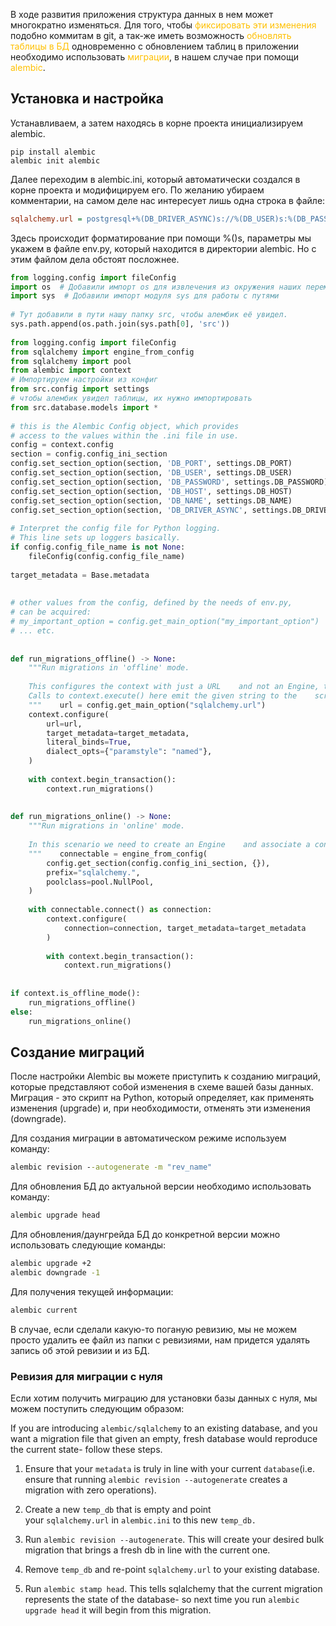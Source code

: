 В ходе развития приложения структура данных в нем может многократно изменяться. Для того, чтобы <span style="color:#ffc000">фиксировать</span> <span style="color:#ffc000">эти</span> <span style="color:#ffc000">изменения</span> подобно коммитам в git, а так-же иметь возможность <span style="color:#ffc000">обновлять</span> <span style="color:#ffc000">таблицы</span> <span style="color:#ffc000">в БД</span> одновременно с обновлением таблиц в приложении необходимо использовать <span style="color:#ffc000">миграции</span>, в нашем случае при помощи <span style="color:#ffc000">alembic</span>.

## Установка и настройка
Устанавливаем, а затем находясь в корне проекта инициализируем alembic.
``` shell
pip install alembic
alembic init alembic
```

Далее переходим в alembic.ini, который автоматически создался в корне проекта и модифицируем его. По желанию убираем комментарии, на самом деле нас интересует лишь одна строка в файле:
``` ini
sqlalchemy.url = postgresql+%(DB_DRIVER_ASYNC)s://%(DB_USER)s:%(DB_PASSWORD)s@%(DB_HOST)s:%(DB_PORT)s/%(DB_NAME)s
```

Здесь происходит форматирование при помощи %()s, параметры мы укажем в файле env.py, который находится в директории alembic. Но с этим файлом дела обстоят посложнее.

``` python
from logging.config import fileConfig  
import os  # Добавили импорт os для извлечения из окружения наших переменных  
import sys  # Добавили импорт модуля sys для работы с путями  
  
# Тут добавили в пути нашу папку src, чтобы алембик её увидел.  
sys.path.append(os.path.join(sys.path[0], 'src'))  
  
from logging.config import fileConfig  
from sqlalchemy import engine_from_config  
from sqlalchemy import pool  
from alembic import context  
# Импортируем настройки из конфиг
from src.config import settings  
# чтобы алембик увидел таблицы, их нужно импортировать  
from src.database.models import *  
  
# this is the Alembic Config object, which provides  
# access to the values within the .ini file in use.  
config = context.config  
section = config.config_ini_section  
config.set_section_option(section, 'DB_PORT', settings.DB_PORT)  
config.set_section_option(section, 'DB_USER', settings.DB_USER)  
config.set_section_option(section, 'DB_PASSWORD', settings.DB_PASSWORD)  
config.set_section_option(section, 'DB_HOST', settings.DB_HOST)  
config.set_section_option(section, 'DB_NAME', settings.DB_NAME)  
config.set_section_option(section, 'DB_DRIVER_ASYNC', settings.DB_DRIVER_SYNC)  
  
# Interpret the config file for Python logging.  
# This line sets up loggers basically.  
if config.config_file_name is not None:  
    fileConfig(config.config_file_name)  
  
target_metadata = Base.metadata  
  
  
# other values from the config, defined by the needs of env.py,  
# can be acquired:  
# my_important_option = config.get_main_option("my_important_option")  
# ... etc.  
  
  
def run_migrations_offline() -> None:  
    """Run migrations in 'offline' mode.  
  
    This configures the context with just a URL    and not an Engine, though an Engine is acceptable    here as well.  By skipping the Engine creation    we don't even need a DBAPI to be available.  
    Calls to context.execute() here emit the given string to the    script output.  
    """    url = config.get_main_option("sqlalchemy.url")  
    context.configure(  
        url=url,  
        target_metadata=target_metadata,  
        literal_binds=True,  
        dialect_opts={"paramstyle": "named"},  
    )  
  
    with context.begin_transaction():  
        context.run_migrations()  
  
  
def run_migrations_online() -> None:  
    """Run migrations in 'online' mode.  
  
    In this scenario we need to create an Engine    and associate a connection with the context.  
    """    connectable = engine_from_config(  
        config.get_section(config.config_ini_section, {}),  
        prefix="sqlalchemy.",  
        poolclass=pool.NullPool,  
    )  
  
    with connectable.connect() as connection:  
        context.configure(  
            connection=connection, target_metadata=target_metadata  
        )  
  
        with context.begin_transaction():  
            context.run_migrations()  
  
  
if context.is_offline_mode():  
    run_migrations_offline()  
else:  
    run_migrations_online()
```

## Создание миграций
После настройки Alembic вы можете приступить к созданию миграций, которые представляют собой изменения в схеме вашей базы данных. Миграция - это скрипт на Python, который определяет, как применять изменения (upgrade) и, при необходимости, отменять эти изменения (downgrade).

Для создания миграции в автоматическом режиме используем команду:
``` cmd
alembic revision --autogenerate -m "rev_name"
```

Для обновления БД до актуальной версии необходимо использовать команду:
``` cmd
alembic upgrade head
```

Для обновления/даунгрейда БД до конкретной версии можно использовать следующие команды:
``` cmd
alembic upgrade +2
alembic downgrade -1
```

Для получения текущей информации:
``` cmd
alembic current
```

В случае, если сделали какую-то поганую ревизию, мы не можем просто удалить ее файл из папки с ревизиями, нам придется удалять запись об этой ревизии и из БД.
### Ревизия для миграции с нуля
Если хотим получить миграцию для установки базы данных с нуля, мы можем поступить следующим образом:

If you are introducing `alembic/sqlalchemy` to an existing database, and you want a migration file that given an empty, fresh database would reproduce the current state- follow these steps.

1. Ensure that your `metadata` is truly in line with your current `database`(i.e. ensure that running `alembic revision --autogenerate` creates a migration with zero operations).
    
2. Create a new `temp_db` that is empty and point your `sqlalchemy.url` in `alembic.ini` to this new `temp_db.`
    
3. Run `alembic revision --autogenerate`. This will create your desired bulk migration that brings a fresh db in line with the current one.
    
4. Remove `temp_db` and re-point `sqlalchemy.url` to your existing database.
    
5. Run `alembic stamp head`. This tells sqlalchemy that the current migration represents the state of the database- so next time you run `alembic upgrade head` it will begin from this migration.